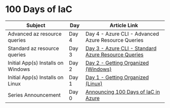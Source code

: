 # 100 Days of IaC

| Subject | Day | Article Link |
|---------|-----|---------------|
| Advanced az resource queries | Day 4 | Day 4 - Azure CLI - Advanced Azure Resource Queries |
| Standard az resource queries | Day 3 | [Day 3 - Azure CLI - Standard Azure Resource Queries](https://github.com/starkfell/100DaysOfIaC/blob/master/articles/day.3.azure.cli.standard.azure.resource.queries.md) |
| Initial App(s) Installs on Windows | Day 2 | [Day 2 - Getting Organized (Windows)](https://github.com/starkfell/100DaysOfIaC/blob/master/articles/day.2.getting.organized.windows.md) |
| Initial App(s) Installs on Linux | Day 1 | [Day 1 - Getting Organized (Linux)](https://github.com/starkfell/100DaysOfIaC/blob/master/articles/day.1.getting.organized.md) |
| Series Announcement | Day 0 | [Announcing 100 Days of IaC in Azure](https://github.com/starkfell/100DaysOfIaC/blob/master/articles/Day.0.Intro.md) |
